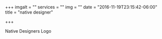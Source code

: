 +++
imgalt = ""
services = ""
img = ""
date = "2016-11-19T23:15:42-06:00"
title = "native designer"

+++
<div class="portfolio logo" data-cat="logo">
  <div class="portfolio-wrapper">			
    <img src="img/portfolios/logo/3.jpg" alt="" />
    <div class="label">
      <div class="label-text">
        <a class="text-title">Native Designers</a>
        <span class="text-category">Logo</span>
      </div>
      <div class="label-bg"></div>
    </div>
  </div>
</div>
